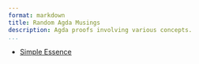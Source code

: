 ```yaml
---
format: markdown
title: Random Agda Musings
description: Agda proofs involving various concepts.
...
```


- [Simple Essence](html/simple_essence.md)
